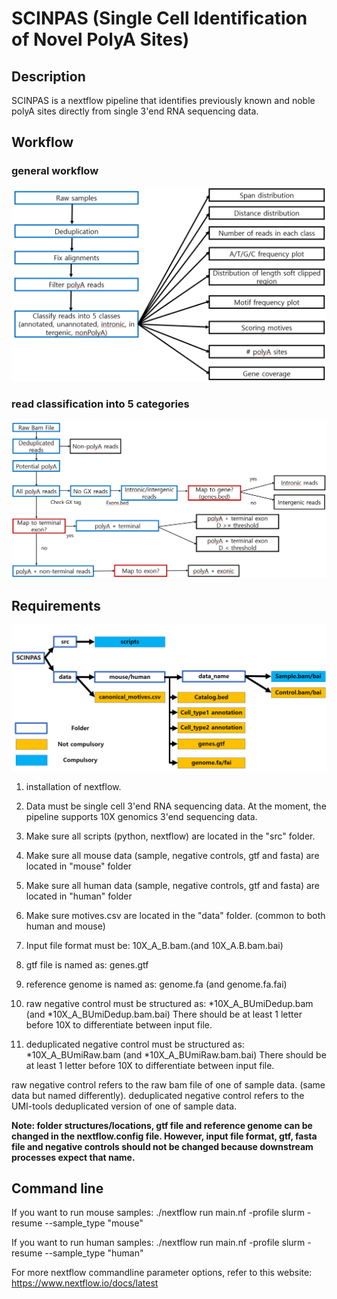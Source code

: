 # SCINPAS (Single Cell Identification of Novel PolyA Sites)

## Description
SCINPAS is a nextflow pipeline that identifies previously known and noble polyA sites
directly from single 3'end RNA sequencing data.

## Workflow
  ### general workflow
  ![](workflow.png)
  
  ### read classification into 5 categories
  ![](read_classification.png)

## Requirements
![](directory.png)

1) installation of nextflow.

2) Data must be single cell 3'end RNA sequencing data.
At the moment, the pipeline supports 10X genomics 3'end sequencing data.

3) Make sure all scripts (python, nextflow) are located in the "src" folder.

4) Make sure all mouse data (sample, negative controls, gtf and fasta) are located in "mouse" folder

5) Make sure all human data (sample, negative controls, gtf and fasta) are located in "human" folder

6) Make sure motives.csv are located in the "data" folder. (common to both human and mouse)

7) Input file format must be: 10X_A_B.bam.(and 10X_A.B.bam.bai)

8) gtf file is named as: genes.gtf

9) reference genome is named as: genome.fa (and genome.fa.fai)

10) raw negative control must be structured as: *10X_A_BUmiDedup.bam (and *10X_A_BUmiDedup.bam.bai)
There should be at least 1 letter before 10X to differentiate between input file.

11) deduplicated negative control must be structured as: *10X_A_BUmiRaw.bam (and *10X_A_BUmiRaw.bam.bai)
There should be at least 1 letter before 10X to differentiate between input file.

raw negative control refers to the raw bam file of one of sample data. (same data but named differently).
deduplicated negative control refers to the UMI-tools deduplicated version of one of sample data. 

**Note: folder structures/locations, gtf file and reference genome can be changed in the nextflow.config file. 
However, input file format, gtf, fasta file and negative controls should not be changed because
downstream processes expect that name.**

## Command line

If you want to run mouse samples:
./nextflow run main.nf -profile slurm -resume --sample_type "mouse"

If you want to run human samples:
./nextflow run main.nf -profile slurm -resume --sample_type "human"

For more nextflow commandline parameter options, refer to this website: https://www.nextflow.io/docs/latest

